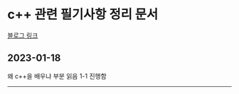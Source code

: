c++ 관련 필기사항 정리 문서
==================================

[블로그 링크](https://modoocode.com/135)

## 2023-01-18
왜 c++을 배우냐 부분 읽음
1-1 진행함

<hr/>

